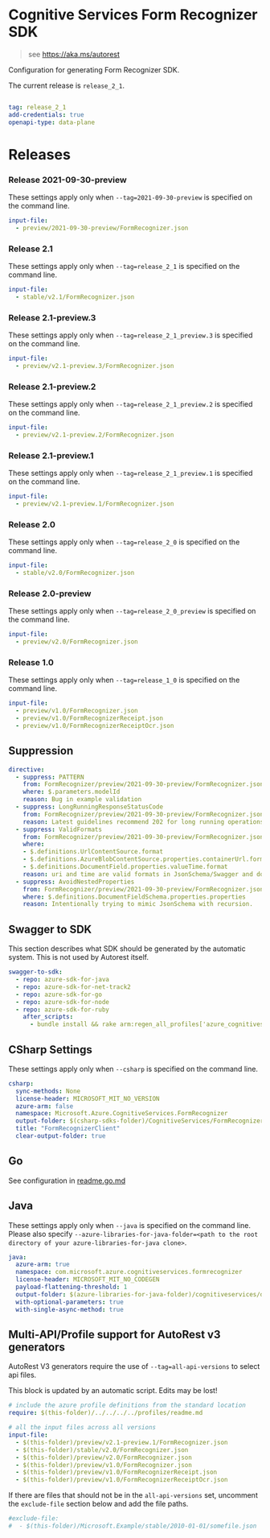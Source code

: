 # Cognitive Services Form Recognizer SDK

> see https://aka.ms/autorest

Configuration for generating Form Recognizer SDK.

The current release is `release_2_1`.

``` yaml

tag: release_2_1
add-credentials: true
openapi-type: data-plane
```

# Releases

### Release 2021-09-30-preview
These settings apply only when `--tag=2021-09-30-preview` is specified on the command line.
``` yaml $(tag) == '2021-09-30-preview'
input-file:
  - preview/2021-09-30-preview/FormRecognizer.json
```

### Release 2.1
These settings apply only when `--tag=release_2_1` is specified on the command line.
``` yaml $(tag) == 'release_2_1'
input-file:
  - stable/v2.1/FormRecognizer.json
```

### Release 2.1-preview.3
These settings apply only when `--tag=release_2_1_preview.3` is specified on the command line.
``` yaml $(tag) == 'release_2_1_preview.3'
input-file:
  - preview/v2.1-preview.3/FormRecognizer.json
```

### Release 2.1-preview.2
These settings apply only when `--tag=release_2_1_preview.2` is specified on the command line.
``` yaml $(tag) == 'release_2_1_preview.2'
input-file: 
  - preview/v2.1-preview.2/FormRecognizer.json
```

### Release 2.1-preview.1
These settings apply only when `--tag=release_2_1_preview.1` is specified on the command line.
``` yaml $(tag) == 'release_2_1_preview.1'
input-file: 
  - preview/v2.1-preview.1/FormRecognizer.json
```

### Release 2.0
These settings apply only when `--tag=release_2_0` is specified on the command line.

``` yaml $(tag) == 'release_2_0'
input-file: 
  - stable/v2.0/FormRecognizer.json
```

### Release 2.0-preview
These settings apply only when `--tag=release_2_0_preview` is specified on the command line.

``` yaml $(tag) == 'release_2_0_preview'
input-file: 
  - preview/v2.0/FormRecognizer.json
```


### Release 1.0
These settings apply only when `--tag=release_1_0` is specified on the command line.

``` yaml $(tag) == 'release_1_0'
input-file: 
  - preview/v1.0/FormRecognizer.json
  - preview/v1.0/FormRecognizerReceipt.json
  - preview/v1.0/FormRecognizerReceiptOcr.json
```


## Suppression
``` yaml
directive:
  - suppress: PATTERN
    from: FormRecognizer/preview/2021-09-30-preview/FormRecognizer.json
    where: $.parameters.modelId
    reason: Bug in example validation
  - suppress: LongRunningResponseStatusCode
    from: FormRecognizer/preview/2021-09-30-preview/FormRecognizer.json
    reason: Latest guidelines recommend 202 for long running operations.
  - suppress: ValidFormats
    from: FormRecognizer/preview/2021-09-30-preview/FormRecognizer.json
    where: 
    - $.definitions.UrlContentSource.format
    - $.definitions.AzureBlobContentSource.properties.containerUrl.format
    - $.definitions.DocumentField.properties.valueTime.format
    reason: uri and time are valid formats in JsonSchema/Swagger and does not affect SDK.
  - suppress: AvoidNestedProperties
    from: FormRecognizer/preview/2021-09-30-preview/FormRecognizer.json
    where: $.definitions.DocumentFieldSchema.properties.properties
    reason: Intentionally trying to mimic JsonSchema with recursion.
```


## Swagger to SDK

This section describes what SDK should be generated by the automatic system.
This is not used by Autorest itself.

``` yaml $(swagger-to-sdk)
swagger-to-sdk:
  - repo: azure-sdk-for-java
  - repo: azure-sdk-for-net-track2
  - repo: azure-sdk-for-go
  - repo: azure-sdk-for-node
  - repo: azure-sdk-for-ruby
    after_scripts:
      - bundle install && rake arm:regen_all_profiles['azure_cognitiveservices_formrecognizer']
```


## CSharp Settings
These settings apply only when `--csharp` is specified on the command line.
``` yaml $(csharp)
csharp:
  sync-methods: None
  license-header: MICROSOFT_MIT_NO_VERSION
  azure-arm: false
  namespace: Microsoft.Azure.CognitiveServices.FormRecognizer
  output-folder: $(csharp-sdks-folder)/CognitiveServices/FormRecognizer/src/Generated
  title: "FormRecognizerClient"
  clear-output-folder: true
```

## Go

See configuration in [readme.go.md](./readme.go.md)

## Java

These settings apply only when `--java` is specified on the command line.
Please also specify `--azure-libraries-for-java-folder=<path to the root directory of your azure-libraries-for-java clone>`.

``` yaml $(java)
java:
  azure-arm: true
  namespace: com.microsoft.azure.cognitiveservices.formrecognizer
  license-header: MICROSOFT_MIT_NO_CODEGEN
  payload-flattening-threshold: 1
  output-folder: $(azure-libraries-for-java-folder)/cognitiveservices/data-plane/vision/formrecognizer
  with-optional-parameters: true
  with-single-async-method: true
```

## Multi-API/Profile support for AutoRest v3 generators 

AutoRest V3 generators require the use of `--tag=all-api-versions` to select api files.

This block is updated by an automatic script. Edits may be lost!

``` yaml $(tag) == 'all-api-versions' /* autogenerated */
# include the azure profile definitions from the standard location
require: $(this-folder)/../../../../profiles/readme.md

# all the input files across all versions
input-file:
  - $(this-folder)/preview/v2.1-preview.1/FormRecognizer.json
  - $(this-folder)/stable/v2.0/FormRecognizer.json
  - $(this-folder)/preview/v2.0/FormRecognizer.json
  - $(this-folder)/preview/v1.0/FormRecognizer.json
  - $(this-folder)/preview/v1.0/FormRecognizerReceipt.json
  - $(this-folder)/preview/v1.0/FormRecognizerReceiptOcr.json

```

If there are files that should not be in the `all-api-versions` set, 
uncomment the  `exclude-file` section below and add the file paths.

``` yaml $(tag) == 'all-api-versions'
#exclude-file: 
#  - $(this-folder)/Microsoft.Example/stable/2010-01-01/somefile.json
```
